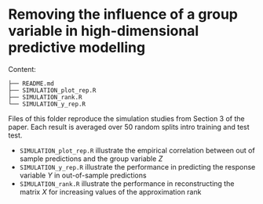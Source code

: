 # Removing the influence of a group variable in high-dimensional predictive modelling

Content:

```
├── README.md
├── SIMULATION_plot_rep.R
├── SIMULATION_rank.R
└── SIMULATION_y_rep.R
```
Files of this folder reproduce the simulation studies from Section 3 of the paper. 
Each result is averaged over 50 random splits intro training and test test.

- `SIMULATION_plot_rep.R` illustrate the empirical correlation between out of sample predictions and the group variable $Z$
- `SIMULATION_y_rep.R` illustrate the performance in predicting the response variable $Y$ in out-of-sample predictions
- `SIMULATION_rank.R` illustrate the performance in reconstructing the matrix $X$ for increasing values of the approximation rank 

